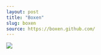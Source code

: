 ```yaml
---
layout: post
title: "Boxen"
slug: boxen
source: https://boxen.github.com/
---
```


<img src="/beautiful-open/screenshots/boxen.png">
